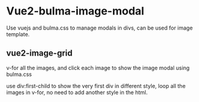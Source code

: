 # Vue2-bulma-image-modal
Use vuejs and bulma.css to manage modals in divs, can be used for image template.
## vue2-image-grid
v-for all the images, and click each image to show the image modal using bulma.css

use div:first-child to show the very first div in different style, loop all the images in v-for, no need to add another style in the html.

